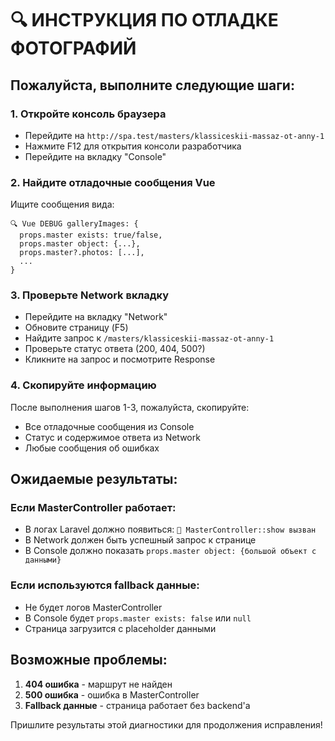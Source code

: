 # 🔍 ИНСТРУКЦИЯ ПО ОТЛАДКЕ ФОТОГРАФИЙ

## Пожалуйста, выполните следующие шаги:

### 1. Откройте консоль браузера
- Перейдите на `http://spa.test/masters/klassiceskii-massaz-ot-anny-1`
- Нажмите F12 для открытия консоли разработчика
- Перейдите на вкладку "Console"

### 2. Найдите отладочные сообщения Vue
Ищите сообщения вида:
```
🔍 Vue DEBUG galleryImages: {
  props.master exists: true/false,
  props.master object: {...},
  props.master?.photos: [...],
  ...
}
```

### 3. Проверьте Network вкладку
- Перейдите на вкладку "Network" 
- Обновите страницу (F5)
- Найдите запрос к `/masters/klassiceskii-massaz-ot-anny-1`
- Проверьте статус ответа (200, 404, 500?)
- Кликните на запрос и посмотрите Response

### 4. Скопируйте информацию
После выполнения шагов 1-3, пожалуйста, скопируйте:
- Все отладочные сообщения из Console
- Статус и содержимое ответа из Network
- Любые сообщения об ошибках

## Ожидаемые результаты:

### Если MasterController работает:
- В логах Laravel должно появиться: `🎯 MasterController::show вызван`
- В Network должен быть успешный запрос к странице
- В Console должно показать `props.master object: {большой объект с данными}`

### Если используются fallback данные:
- Не будет логов MasterController
- В Console будет `props.master exists: false` или `null`
- Страница загрузится с placeholder данными

## Возможные проблемы:

1. **404 ошибка** - маршрут не найден
2. **500 ошибка** - ошибка в MasterController
3. **Fallback данные** - страница работает без backend'а

Пришлите результаты этой диагностики для продолжения исправления!